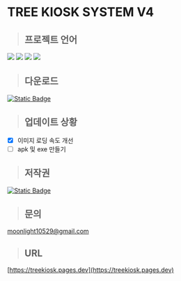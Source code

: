 # TREE KIOSK SYSTEM V4

> ## 프로젝트 언어

<img src="https://img.shields.io/badge/html5-E34F26?style=for-the-badge&logo=html5&logoColor=white">
<img src="https://img.shields.io/badge/javascript-F7DF1E?style=for-the-badge&logo=javascript&logoColor=white">
<img src="https://img.shields.io/badge/css-1572B6?style=for-the-badge&logo=css&logoColor=white">
<img src="https://img.shields.io/badge/firebase-DD2C00?style=for-the-badge&logo=firebase&logoColor=white">

> ## 다운로드

[![Static Badge](https://img.shields.io/badge/download-v4-blue?style=for-the-badge&logo=github)
](https://github.com/treeentertainment/KIOSK/releases/V4)

> ## 업데이트 상황

 - [x] 이미지 로딩 속도 개선
 - [ ] apk 및 exe 만들기

> ## 저작권

[![Static Badge](https://img.shields.io/badge/Q-green?style=for-the-badge&logo=github)
](https://github.com/202420505)

> ## 문의

[moonlight10529@gmail.com](mailto:moonlight10529@gmail.com)

> ## URL

[https://treekiosk.pages.dev](https://treekiosk.pages.dev)
